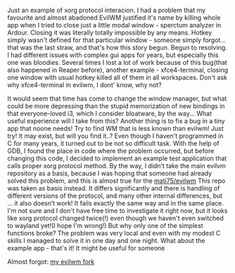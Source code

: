 Just an example of xorg protocol interacion. I had a problem that my favourite and almost abadoned EvilWM justified it's name by killing whole app when I tried to close just a little modal window - sperctum analyzer in Ardour. Closing it was literally totally impossible by any means. Hotkey simply wasn't defined for that particular window - someone simply forgot... that was the last straw, and that's how this story begun. Begun to resolving. I had different issues with complex gui apps for years, but especially this one was bloodies. Several times I lost a lot of work because of this bug(that also happened in Reaper before), another example - xfce4-terminal, closing one window with usual hotkey killed all of them in all workspaces. Don't ask why xfce4-terminal in evilwm, I dont' know, why not?

It would seem that time has come to change the window manager, but what could be more depressing than the stupid memorization of new bindings in that everyone-loved i3, which I consider bloatware, by the way... What useful experience will I take from this? Another thing is to fix a bug in a tiny app that noone needs! Try to find WM that is less known than evilwm! Just try! It may exist, but will you find it..? Even though I haven't programmed in C for many years, it turned out to be not so difficult task. With the help of GDB, I found the place in code where the problem occurred, but before changing this code, I decided to implement an example test application that calls proper xorg protocol method. By the way, I didn’t take the main evilvm repository as a basis, because I was hoping that someone had already solved this problem, and this is almost true for the [mati75/evilwm](https://github.com/mati75/evilwm) This repo was taken as basis instead. It differs significantly and there is handling of different versions of the protocol, and many other internal differences, but ... it also doesn’t work! It fails exactly the same way and in the same place. I'm not sure and I don't have free time to investigate it right now, but it looks like xorg protocol changed twice(!) even though we haven't even switched to wayland yet!(I hope I'm wrong!) But why only one of the simplest functions broke? The problem was very local and even with my modest С skills I managed to solve it in one day and one night. What about the example app - that's it! It might be useful for someone

Almost forgot: [my evilwm fork](https://github.com/zazoid/evilwm)
